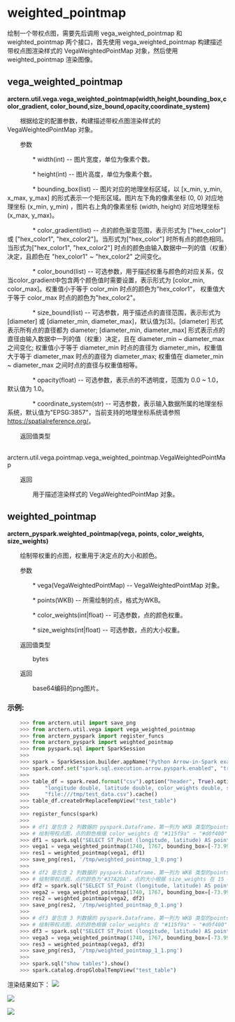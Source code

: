 # weighted_pointmap

绘制一个带权点图，需要先后调用 vega_weighted_pointmap 和 weighted_pointmap 两个接口，首先使用 vega_weighted_pointmap 构建描述带权点图渲染样式的 VegaWeightedPointMap 对象，然后使用 weighted_pointmap 渲染图像。

## vega_weighted_pointmap

**arctern.util.vega.vega_weighted_pointmap(width,height,bounding_box,color_gradient,
color_bound,size_bound,opacity,coordinate_system)**

&#x2002; &#x2003; 根据给定的配置参数，构建描述带权点图渲染样式的 VegaWeightedPointMap 对象。

&#x2002; &#x2003; 参数

&#x2002; &#x2003; &#x2002; &#x2003; * width(int) -- 图片宽度，单位为像素个数。

&#x2002; &#x2003; &#x2002; &#x2003; * height(int) -- 图片高度，单位为像素个数。

&#x2002; &#x2003; &#x2002; &#x2003; * bounding_box(list) -- 图片对应的地理坐标区域，以 [x_min, y_min, x_max, y_max] 的形式表示一个矩形区域。图片左下角的像素坐标 (0, 0) 对应地理坐标 (x_min, y_min) ，图片右上角的像素坐标 (width, height) 对应地理坐标 (x_max, y_max)。

&#x2002; &#x2003; &#x2002; &#x2003; * color_gradient(list) -- 点的颜色渐变范围，表示形式为 ["hex_color"] 或 ["hex_color1", "hex_color2"]。当形式为["hex_color"] 时所有点的颜色相同。当形式为["hex_color1", "hex_color2"] 时点的颜色由输入数据中一列的值（权重）决定，且颜色在 "hex_color1" ~ "hex_color2" 之间变化。

&#x2002; &#x2003; &#x2002; &#x2003; * color_bound(list) -- 可选参数，用于描述权重与颜色的对应关系，仅当color_gradient中包含两个颜色值时需要设置，表示形式为 [color_min, color_max]。权重值小于等于 color_min 时点的颜色为"hex_color1"， 权重值大于等于 color_max 时点的颜色为"hex_color2"。

&#x2002; &#x2003; &#x2002; &#x2003; * size_bound(list) -- 可选参数，用于描述点的直径范围，表示形式为 [diameter] 或 [diameter_min, diameter_max]，默认值为[3]。[diameter] 形式表示所有点的直径都为 diameter; [diameter_min, diameter_max] 形式表示点的直径由输入数据中一列的值（权重）决定，且在 diameter_min ~ diameter_max 之间变化; 权重值小于等于 diameter_min 时点的直径为 diameter_min，权重值大于等于 diameter_max 时点的直径为 diameter_max; 权重值在 diameter_min ~ diameter_max 之间时点的直径与权重值相等。

&#x2002; &#x2003; &#x2002; &#x2003; * opacity(float) -- 可选参数，表示点的不透明度，范围为 0.0 ~ 1.0，默认值为 1.0。

&#x2002; &#x2003; &#x2002; &#x2003; * coordinate_system(str) -- 可选参数，表示输入数据所属的地理坐标系统，默认值为"EPSG:3857"，当前支持的地理坐标系统请参照 <https://spatialreference.org/>。


&#x2002; &#x2003; 返回值类型
   
&#x2002; &#x2003; &#x2002; &#x2003; arctern.util.vega.pointmap.vega_weighted_pointmap.VegaWeightedPointMap


&#x2002; &#x2003; 返回

&#x2002; &#x2003; &#x2002; &#x2003; 用于描述渲染样式的 VegaWeightedPointMap 对象。



## weighted_pointmap

**arctern_pyspark.weighted_pointmap(vega, points, color_weights, size_weights)**

&#x2002; &#x2003; 绘制带权重的点图，权重用于决定点的大小和颜色。

&#x2002; &#x2003; 参数

&#x2002; &#x2003; &#x2002; &#x2003; * vega(VegaWeightedPointMap) -- VegaWeightedPointMap 对象。

&#x2002; &#x2003; &#x2002; &#x2003; * points(WKB) -- 所需绘制的点，格式为WKB。

&#x2002; &#x2003; &#x2002; &#x2003; * color_weights(int|float) -- 可选参数，点的颜色权重。

&#x2002; &#x2003; &#x2002; &#x2003; * size_weights(int|float) -- 可选参数，点的大小权重。


&#x2002; &#x2003; 返回值类型
   
&#x2002; &#x2003; &#x2002; &#x2003; bytes


&#x2002; &#x2003; 返回

&#x2002; &#x2003; &#x2002; &#x2003; base64编码的png图片。


### 示例:

  ```python
      >>> from arctern.util import save_png
      >>> from arctern.util.vega import vega_weighted_pointmap
      >>> from arctern_pyspark import register_funcs
      >>> from arctern_pyspark import weighted_pointmap
      >>> from pyspark.sql import SparkSession
      >>> 
      >>> spark = SparkSession.builder.appName("Python Arrow-in-Spark example").getOrCreate()
      >>> spark.conf.set("spark.sql.execution.arrow.pyspark.enabled", "true")
      >>> 
      >>> table_df = spark.read.format("csv").option("header", True).option("delimiter", ",").schema(
      >>>     "longitude double, latitude double, color_weights double, size_weights double,region_boundaries string").load(
      >>>     "file:///tmp/test_data.csv").cache()
      >>> table_df.createOrReplaceTempView("test_table")
      >>> 
      >>> register_funcs(spark)
      >>> 
      >>> # df1 是包含 2 列数据的 pyspark.Dataframe，第一列为 WKB 类型的points，第二列为点颜色的权重数据
      >>> # 绘制带权点图，点的颜色根据 color_weights 在 "#115f9a" ~ "#d0f400" 之间变化，点的大小为 16   
      >>> df1 = spark.sql("SELECT ST_Point (longitude, latitude) AS point, color_weights FROM test_table WHERE (ST_Within (ST_Point (longitude, latitude), ST_GeomFromText('POLYGON ((-73.99668712186558 40.72972339069935, -73.99668712186558 40.7345193345495, -73.99045479584949 40.7345193345495, -73.99045479584949 40.72972339069935, -73.99668712186558 40.72972339069935))'))) LIMIT 20000")
      >>> vega1 = vega_weighted_pointmap(1740, 1767, bounding_box=[-73.99668712186558,40.72972339069935,-73.99045479584949,40.7345193345495], color_gradient=["#115f9a", "#d0f400"], color_bound=[2.5,15], size_bound=[16], opacity=1.0, coordinate_system="EPSG:4326")
      >>> res1 = weighted_pointmap(vega1, df1)
      >>> save_png(res1, '/tmp/weighted_pointmap_1_0.png')
      >>> 
      >>> # df2 是包含 2 列数据的 pyspark.Dataframe，第一列为 WKB 类型的points，第二列为点大小的权重数据
      >>> # 绘制带权点图，点的颜色为'#37A2DA'，点的大小根据 size_weights 在 15 ~ 50 之间变化      
      >>> df2 = spark.sql("SELECT ST_Point (longitude, latitude) AS point, size_weights FROM test_table WHERE (ST_Within (ST_Point (longitude, latitude), ST_GeomFromText('POLYGON ((-73.99668712186558 40.72972339069935, -73.99668712186558 40.7345193345495, -73.99045479584949 40.7345193345495, -73.99045479584949 40.72972339069935, -73.99668712186558 40.72972339069935))'))) LIMIT 2000")
      >>> vega2 = vega_weighted_pointmap(1740, 1767, bounding_box=[-73.99668712186558,40.72972339069935,-73.99045479584949,40.7345193345495], color_gradient=["#37A2DA"], size_bound=[15, 50], opacity=1.0, coordinate_system="EPSG:4326")
      >>> res2 = weighted_pointmap(vega2, df2)
      >>> save_png(res2, '/tmp/weighted_pointmap_0_1.png')
      >>> 
      >>> # df3 是包含 3 列数据的 pyspark.Dataframe，第一列为 WKB 类型的points，第二列为点颜色的权重数据，第三列为点大小的权重数据
      >>> # 绘制带权点图，点的颜色根据 color_weights 在 "#115f9a" ~ "#d0f400" 之间变化，点的大小根据 size_weights 在 15 ~ 50 之间变化      
      >>> df3 = spark.sql("SELECT ST_Point (longitude, latitude) AS point, color_weights, size_weights FROM test_table WHERE (ST_Within (ST_Point (longitude, latitude), ST_GeomFromText('POLYGON ((-73.99668712186558 40.72972339069935, -73.99668712186558 40.7345193345495, -73.99045479584949 40.7345193345495, -73.99045479584949 40.72972339069935, -73.99668712186558 40.72972339069935))'))) LIMIT 2000")
      >>> vega3 = vega_weighted_pointmap(1740, 1767, bounding_box=[-73.99668712186558,40.72972339069935,-73.99045479584949,40.7345193345495], color_gradient=["#115f9a", "#d0f400"], color_bound=[2.5,15], size_bound=[15, 50], opacity=1.0, coordinate_system="EPSG:4326")
      >>> res3 = weighted_pointmap(vega3, df3)
      >>> save_png(res3, '/tmp/weighted_pointmap_1_1.png')
      >>> 
      >>> spark.sql("show tables").show()
      >>> spark.catalog.dropGlobalTempView("test_table")
   ```

渲染结果如下：
![](../../../../../../../img/render/spark/weighted_pointmap_0_1.png)

![](../../../../../../../img/render/spark/weighted_pointmap_1_0.png)

![](../../../../../../../img/render/spark/weighted_pointmap_1_1.png)